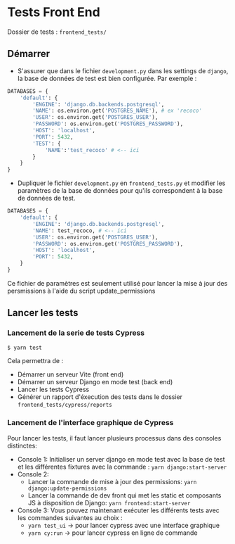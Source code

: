 # Tests Front End

Dossier de tests : `frontend_tests/`

## Démarrer

- S'assurer que dans le fichier `development.py` dans les settings de `django`, la base de données de test est bien configurée. Par exemple :

```python
DATABASES = {
    'default': {
        'ENGINE': 'django.db.backends.postgresql',
        'NAME': os.environ.get('POSTGRES_NAME'), # ex 'recoco'
        'USER': os.environ.get('POSTGRES_USER'),
        'PASSWORD': os.environ.get('POSTGRES_PASSWORD'),
        'HOST': 'localhost',
        'PORT': 5432,
        'TEST': {
            'NAME':'test_recoco' # <-- ici
        }
    }
}
```

- Dupliquer le fichier `development.py` en `frontend_tests.py` et modifier les paramètres de la base de données pour qu'ils correspondent à la base de données de test.

```python
DATABASES = {
    'default': {
        'ENGINE': 'django.db.backends.postgresql',
        'NAME': test_recoco, # <-- ici
        'USER': os.environ.get('POSTGRES_USER'),
        'PASSWORD': os.environ.get('POSTGRES_PASSWORD'),
        'HOST': 'localhost',
        'PORT': 5432,
    }
}
```

Ce fichier de paramètres est seulement utilisé pour lancer la mise à jour des persmissions à l'aide du script update_permissions

## Lancer les tests

### Lancement de la serie de tests Cypress

```bash
$ yarn test
```

Cela permettra de :

- Démarrer un serveur Vite (front end)
- Démarrer un serveur Django en mode test (back end)
- Lancer les tests Cypress
- Générer un rapport d'éxecution des tests dans le dossier `frontend_tests/cypress/reports`

### Lancement de l'interface graphique de Cypress

Pour lancer les tests, il faut lancer plusieurs processus dans des consoles distinctes:

- Console 1: Initialiser un server django en mode test avec la base de test et les différentes fixtures avec la commande : `yarn django:start-server`
- Console 2:
  - Lancer la commande de mise à jour des permissions: `yarn django:update-permissions`
  - Lancer la commande de dev front qui met les static et composants JS à disposition de Django: `yarn frontend:start-server`
- Console 3: Vous pouvez maintenant exécuter les différents tests avec les commandes suivantes au choix :
  - `yarn test_ui` -> pour lancer cypress avec une interface graphique
  - `yarn cy:run` -> pour lancer cypress en ligne de commande
